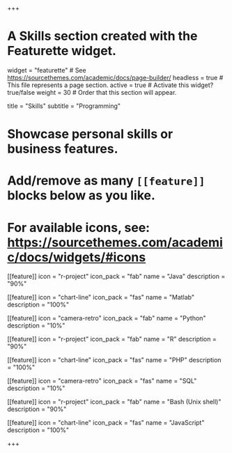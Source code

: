 +++
# A Skills section created with the Featurette widget.
widget = "featurette"  # See https://sourcethemes.com/academic/docs/page-builder/
headless = true  # This file represents a page section.
active = true  # Activate this widget? true/false
weight = 30  # Order that this section will appear.

title = "Skills"
subtitle = "Programming"

# Showcase personal skills or business features.
# 
# Add/remove as many `[[feature]]` blocks below as you like.
# 
# For available icons, see: https://sourcethemes.com/academic/docs/widgets/#icons

[[feature]]
  icon = "r-project"
  icon_pack = "fab"
  name = "Java"
  description = "90%"
  
[[feature]]
  icon = "chart-line"
  icon_pack = "fas"
  name = "Matlab"
  description = "100%"  
  
[[feature]]
  icon = "camera-retro"
  icon_pack = "fab"
  name = "Python"
  description = "10%"
  
[[feature]]
  icon = "r-project"
  icon_pack = "fab"
  name = "R"
  description = "90%"
  
[[feature]]
  icon = "chart-line"
  icon_pack = "fas"
  name = "PHP"
  description = "100%"  
  
[[feature]]
  icon = "camera-retro"
  icon_pack = "fas"
  name = "SQL"
  description = "10%"
  
[[feature]]
  icon = "r-project"
  icon_pack = "fab"
  name = "Bash (Unix shell)"
  description = "90%"
  
[[feature]]
  icon = "chart-line"
  icon_pack = "fas"
  name = "JavaScript"
  description = "100%"  

+++
